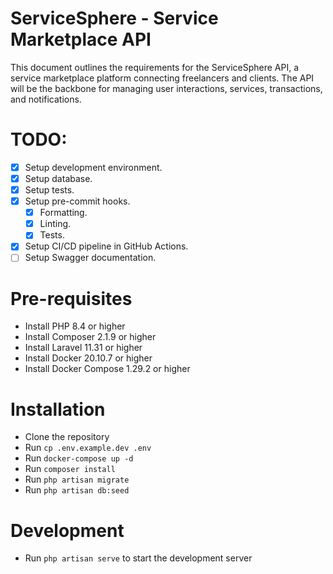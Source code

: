 # ServiceSphere - Service Marketplace API

This document outlines the requirements for the ServiceSphere API, a service marketplace platform connecting freelancers and clients. The API will be the backbone for managing user interactions, services, transactions, and notifications.

# TODO:

-   [x] Setup development environment.
-   [x] Setup database.
-   [x] Setup tests.
-   [x] Setup pre-commit hooks.
    -   [x] Formatting.
    -   [x] Linting.
    -   [x] Tests.
-   [x] Setup CI/CD pipeline in GitHub Actions.
-   [ ] Setup Swagger documentation.

# Pre-requisites

-   Install PHP 8.4 or higher
-   Install Composer 2.1.9 or higher
-   Install Laravel 11.31 or higher
-   Install Docker 20.10.7 or higher
-   Install Docker Compose 1.29.2 or higher

# Installation

-   Clone the repository
-   Run `cp .env.example.dev .env`
-   Run `docker-compose up -d`
-   Run `composer install`
-   Run `php artisan migrate`
-   Run `php artisan db:seed`

# Development

-   Run `php artisan serve` to start the development server
